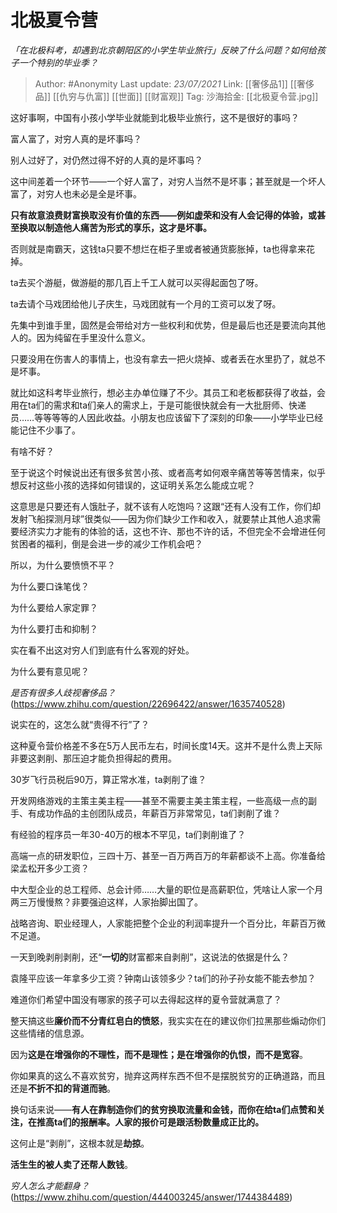 # 北极夏令营
*「在北极科考，却遇到北京朝阳区的小学生毕业旅行」反映了什么问题？如何给孩子一个特别的毕业季？*

> Author: #Anonymity
> Last update: *23/07/2021*
> Link: [[奢侈品1]] [[奢侈品]] [[仇穷与仇富]] [[世面]] [[财富观]]
> Tag:
> 沙海拾金: [[北极夏令营.jpg]]

这好事啊，中国有小孩小学毕业就能到北极毕业旅行，这不是很好的事吗？

富人富了，对穷人真的是坏事吗？

别人过好了，对仍然过得不好的人真的是坏事吗？

这中间差着一个环节——一个好人富了，对穷人当然不是坏事；甚至就是一个坏人富了，对穷人也未必是全是坏事。

**只有故意浪费财富换取没有价值的东西——例如虚荣和没有人会记得的体验，或甚至换取以制造他人痛苦为形式的享乐，这才是坏事。**

否则就是南霸天，这钱ta只要不想烂在柜子里或者被通货膨胀掉，ta也得拿来花掉。

ta去买个游艇，做游艇的那几百上千工人就可以买得起面包了呀。

ta去请个马戏团给他儿子庆生，马戏团就有一个月的工资可以发了呀。

先集中到谁手里，固然是会带给对方一些权利和优势，但是最后也还是要流向其他人的。因为纯留在手里没什么意义。

只要没用在伤害人的事情上，也没有拿去一把火烧掉、或者丢在水里扔了，就总不是坏事。

就比如这科考毕业旅行，想必主办单位赚了不少。其员工和老板都获得了收益，会用在ta们的需求和ta们亲人的需求上，于是可能很快就会有一大批厨师、快递员……等等等等的人因此收益。小朋友也应该留下了深刻的印象——小学毕业已经能记住不少事了。

有啥不好？

至于说这个时候说出还有很多贫苦小孩、或者高考如何艰辛痛苦等等苦情来，似乎想反衬这些小孩的选择如何错误的，这证明关系怎么能成立呢？

这意思是只要还有人饿肚子，就不该有人吃饱吗？这跟“还有人没有工作，你们却发射飞船探测月球”很类似——因为你们缺少工作和收入，就要禁止其他人追求需要经济实力才能有的体验的话，这也不许、那也不许的话，不但完全不会增进任何贫困者的福利，倒是会进一步的减少工作机会吧？

所以，为什么要愤愤不平？

为什么要口诛笔伐？

为什么要给人家定罪？

为什么要打击和抑制？

实在看不出这对穷人们到底有什么客观的好处。

为什么要有意见呢？

*是否有很多人歧视奢侈品？*(https://www.zhihu.com/question/22696422/answer/1635740528)

说实在的，这怎么就“贵得不行”了？

这种夏令营价格差不多在5万人民币左右，时间长度14天。这并不是什么贵上天际非要这剥削、那压迫才能负担得起的费用。

30岁飞行员税后90万，算正常水准，ta剥削了谁？

开发网络游戏的主策主美主程——甚至不需要主美主策主程，一些高级一点的副手、有成功作品的主创团队成员，年薪百万非常常见，ta们剥削了谁？

有经验的程序员一年30-40万的根本不罕见，ta们剥削谁了？

高端一点的研发职位，三四十万、甚至一百万两百万的年薪都谈不上高。你准备给梁孟松开多少工资？

中大型企业的总工程师、总会计师……大量的职位是高薪职位，凭啥让人家一个月两三万慢慢熬？非要强迫这样，人家抬脚出国了。

战略咨询、职业经理人，人家能把整个企业的利润率提升一个百分比，年薪百万微不足道。

一天到晚剥削剥削，还“**一切的**财富都来自剥削”，这说法的依据是什么？

袁隆平应该一年拿多少工资？钟南山该领多少？ta们的孙子孙女能不能去参加？

难道你们希望中国没有哪家的孩子可以去得起这样的夏令营就满意了？

整天搞这些**廉价而不分青红皂白的愤怒**，我实实在在的建议你们拉黑那些煽动你们这些情绪的信息源。

因为**这是在增强你的不理性，而不是理性；是在增强你的仇恨，而不是宽容**。

你如果真的这么不喜欢贫穷，抛弃这两样东西不但不是摆脱贫穷的正确道路，而且还是**不折不扣的背道而驰**。

换句话来说——**有人在靠制造你们的贫穷换取流量和金钱，而你在给ta们点赞和关注，在推高ta们的报酬率。人家的报价可是跟活粉数量成正比的。**

这何止是“剥削”，这根本就是**劫掠**。

**活生生的被人卖了还帮人数钱**。

*穷人怎么才能翻身？*(https://www.zhihu.com/question/444003245/answer/1744384489)
